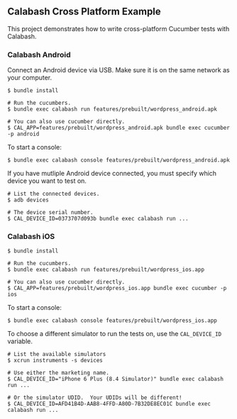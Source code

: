 ## Calabash Cross Platform Example

This project demonstrates how to write cross-platform Cucumber tests
with Calabash.

### Calabash Android

Connect an Android device via USB.  Make sure it is on the same network
as your computer.

```
$ bundle install

# Run the cucumbers.
$ bundle exec calabash run features/prebuilt/wordpress_android.apk

# You can also use cucumber directly.
$ CAL_APP=features/prebuilt/wordpress_android.apk bundle exec cucumber -p android
```

To start a console:

```
$ bundle exec calabash console features/prebuilt/wordpress_android.apk
```

If you have mutliple Android device connected, you must specify which
device you want to test on.

```
# List the connected devices.
$ adb devices

# The device serial number.
$ CAL_DEVICE_ID=0373707d093b bundle exec calabash run ...
```

### Calabash iOS

```
$ bundle install

# Run the cucumbers.
$ bundle exec calabash run features/prebuilt/wordpress_ios.app

# You can also use cucumber directly.
$ CAL_APP=features/prebuilt/wordpress_ios.app bundle exec cucumber -p ios
```

To start a console:

```
$ bundle exec calabash console features/prebuilt/wordpress_ios.app
```

To choose a different simulator to run the tests on, use the
`CAL_DEVICE_ID` variable.

```
# List the available simulators
$ xcrun instruments -s devices

# Use either the marketing name.
$ CAL_DEVICE_ID="iPhone 6 Plus (8.4 Simulator)" bundle exec calabash run ...

# Or the simulator UDID.  Your UDIDs will be different!
$ CAL_DEVICE_ID=AFD41B4D-AAB8-4FFD-A80D-7B32DE8EC01C bundle exec calabash run ...
```

